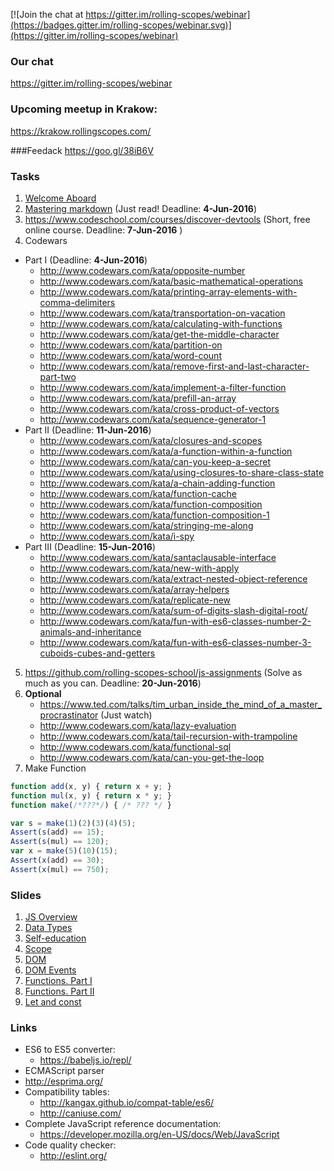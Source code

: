 [![Join the chat at https://gitter.im/rolling-scopes/webinar](https://badges.gitter.im/rolling-scopes/webinar.svg)](https://gitter.im/rolling-scopes/webinar)

### Our chat
https://gitter.im/rolling-scopes/webinar

### Upcoming meetup in Krakow:
https://krakow.rollingscopes.com/

###Feedack
https://goo.gl/38iB6V

### Tasks
1. [Welcome Aboard](https://github.com/rolling-scopes-school/tasks/blob/webinar/tasks/welcome-aboard.md)
2. [Mastering markdown](https://guides.github.com/features/mastering-markdown/) (Just read! Deadline: __4-Jun-2016__)
3. https://www.codeschool.com/courses/discover-devtools (Short, free online course. Deadline: __7-Jun-2016__ )
4. Codewars 
  - Part I (Deadline: __4-Jun-2016__)
     - http://www.codewars.com/kata/opposite-number
     - http://www.codewars.com/kata/basic-mathematical-operations
     - http://www.codewars.com/kata/printing-array-elements-with-comma-delimiters
     - http://www.codewars.com/kata/transportation-on-vacation
     - http://www.codewars.com/kata/calculating-with-functions
     - http://www.codewars.com/kata/get-the-middle-character
     - http://www.codewars.com/kata/partition-on
     - http://www.codewars.com/kata/word-count
     - http://www.codewars.com/kata/remove-first-and-last-character-part-two
     - http://www.codewars.com/kata/implement-a-filter-function
     - http://www.codewars.com/kata/prefill-an-array
     - http://www.codewars.com/kata/cross-product-of-vectors
     - http://www.codewars.com/kata/sequence-generator-1
  - Part II (Deadline: __11-Jun-2016__)
     - http://www.codewars.com/kata/closures-and-scopes
     - http://www.codewars.com/kata/a-function-within-a-function
     - http://www.codewars.com/kata/can-you-keep-a-secret
     - http://www.codewars.com/kata/using-closures-to-share-class-state
     - http://www.codewars.com/kata/a-chain-adding-function
     - http://www.codewars.com/kata/function-cache
     - http://www.codewars.com/kata/function-composition
     - http://www.codewars.com/kata/function-composition-1
     - http://www.codewars.com/kata/stringing-me-along
     - http://www.codewars.com/kata/i-spy
  - Part III (Deadline: __15-Jun-2016__)
     - http://www.codewars.com/kata/santaclausable-interface
     - http://www.codewars.com/kata/new-with-apply
     - http://www.codewars.com/kata/extract-nested-object-reference
     - http://www.codewars.com/kata/array-helpers
     - http://www.codewars.com/kata/replicate-new
     - http://www.codewars.com/kata/sum-of-digits-slash-digital-root/
     - http://www.codewars.com/kata/fun-with-es6-classes-number-2-animals-and-inheritance
     - http://www.codewars.com/kata/fun-with-es6-classes-number-3-cuboids-cubes-and-getters
5. https://github.com/rolling-scopes-school/js-assignments (Solve as much as you can. Deadline: __20-Jun-2016__)
6. __Optional__
     - https://www.ted.com/talks/tim_urban_inside_the_mind_of_a_master_procrastinator (Just watch) 
     - http://www.codewars.com/kata/lazy-evaluation
     - http://www.codewars.com/kata/tail-recursion-with-trampoline
     - http://www.codewars.com/kata/functional-sql
     - http://www.codewars.com/kata/can-you-get-the-loop
7. Make Function
```javascript
function add(x, y) { return x + y; }
function mul(x, y) { return x * y; }
function make(/*???*/) { /* ??? */ }

var s = make(1)(2)(3)(4)(5);
Assert(s(add) == 15);
Assert(s(mul) == 120);
var x = make(5)(10)(15);
Assert(x(add) == 30);
Assert(x(mul) == 750);
```

### Slides
1. [JS Overview](http://dzmitry-varabei.github.io/front-end-course/lecture-1-history/#/)
2. [Data Types](https://docs.google.com/presentation/d/1C1ri0y3tVPgbFSgg2u-ohUzZasT6WlPTB-dViNH1Eyo/embed?slide=id.g657064b7a_2_0)
3. [Self-education](http://dzmitry-varabei.github.io/front-end-course/self-education.pptx)
4. [Scope](http://dzmitry-varabei.github.io/front-end-course/lecture-3-recap-scope/scope.pptx)
5. [DOM](http://rolling-scopes.github.io/slides/school/dom/#/)
6. [DOM Events](http://rolling-scopes.github.io/slides/school/dom-events/#/)
7. [Functions. Part I](http://dzmitry-varabei.github.io/front-end-course/lecture-5-func/#/)
8. [Functions. Part II](http://dzmitry-varabei.github.io/front-end-course/lecture-5-func/index-part2.html#/)
9. [Let and const](http://dzmitry-varabei.github.io/front-end-course/lecture-5-func/let-and-const.html#/)

### Links
- ES6 to ES5 converter:
  - https://babeljs.io/repl/
-  ECMAScript parser
  -  http://esprima.org/
- Compatibility tables:
  - http://kangax.github.io/compat-table/es6/
  - http://caniuse.com/
- Complete JavaScript reference documentation:
  - https://developer.mozilla.org/en-US/docs/Web/JavaScript
- Code quality checker:
  - http://eslint.org/

